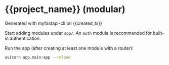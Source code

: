 # {{project_name}} (modular)

Generated with myfastapi-cli on {{created_ts}}

Start adding modules under `app/`. An `auth` module is recommended for built-in authentication.

Run the app (after creating at least one module with a router):

```bash
uvicorn app.main:app --reload
```
